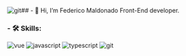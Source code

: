 ![git](https://github.com/FedericoMaldonado/FedericoMaldonado/assets/159331190/78739bc5-c0a9-430a-89e5-1fd664ec30b9)## - 👋 Hi, I’m Federico Maldonado Front-End developer.

### - 🛠️ Skills:

![vue](https://github.com/FedericoMaldonado/FedericoMaldonado/assets/159331190/5fc50dec-bc20-4f17-95e0-7d7c596db4df)  ![javascript](https://github.com/FedericoMaldonado/FedericoMaldonado/assets/159331190/83221cb5-c028-4134-9792-7207d65d1f80)  ![typescript](https://github.com/FedericoMaldonado/FedericoMaldonado/assets/159331190/859f47f1-38e5-4421-8b30-87331ecea201)  ![git](https://github.com/FedericoMaldonado/FedericoMaldonado/assets/159331190/c4c7f563-21ed-4f96-9161-050671b7078c) 

